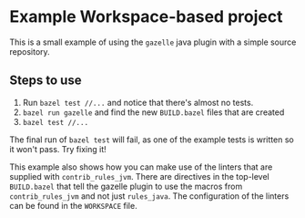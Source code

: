 # Example Workspace-based project

This is a small example of using the `gazelle` java plugin with a
simple source repository.

## Steps to use

 1. Run `bazel test //...` and notice that there's almost no tests.
 1. `bazel run gazelle` and find the new `BUILD.bazel` files that are created
 1. `bazel test //...`

The final run of `bazel test` will fail, as one of the example tests
is written so it won't pass. Try fixing it!

This example also shows how you can make use of the linters that are
supplied with `contrib_rules_jvm`. There are directives in the
top-level `BUILD.bazel` that tell the gazelle plugin to use the macros
from `contrib_rules_jvm` and not just `rules_java`. The configuration
of the linters can be found in the `WORKSPACE` file.
